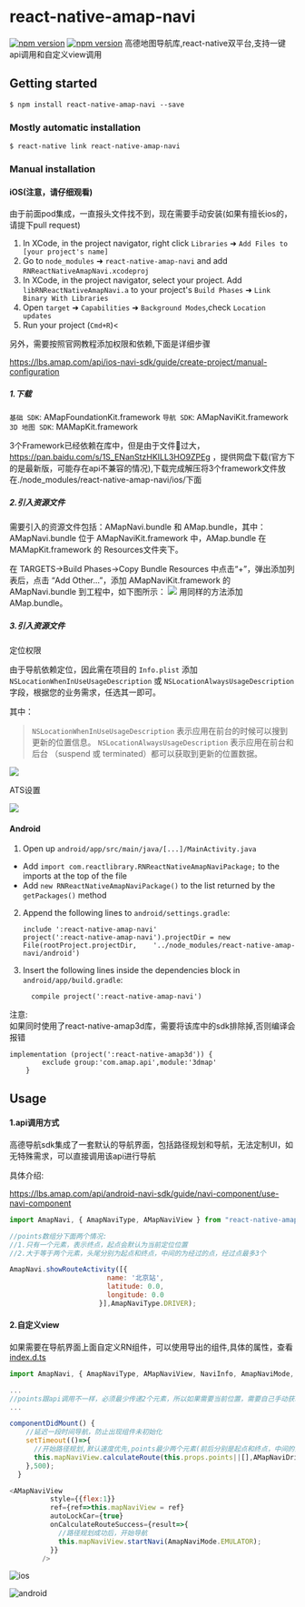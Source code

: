 
# react-native-amap-navi
[![npm version](http://img.shields.io/npm/v/react-native-amap-navi.svg?style=flat-square)](https://npmjs.org/package/react-native-amap-navi "View this project on npm")
[![npm version](http://img.shields.io/npm/dm/react-native-amap-navi.svg?style=flat-square)](https://npmjs.org/package/react-native-amap-navi "View this project on npm")
高德地图导航库,react-native双平台,支持一键api调用和自定义view调用
## Getting started

`$ npm install react-native-amap-navi --save`

### Mostly automatic installation

`$ react-native link react-native-amap-navi`

### Manual installation


#### iOS(注意，请仔细观看)
由于前面pod集成，一直报头文件找不到，现在需要手动安装(如果有擅长ios的，请提下pull request)

1. In XCode, in the project navigator, right click `Libraries` ➜ `Add Files to [your project's name]`
2. Go to `node_modules` ➜ `react-native-amap-navi` and add `RNReactNativeAmapNavi.xcodeproj`
3. In XCode, in the project navigator, select your project. Add `libRNReactNativeAmapNavi.a` to your project's `Build Phases` ➜ `Link Binary With Libraries`
4. Open `target` ➜ `Capabilities` ➜ `Background Modes`,check `Location updates`
4. Run your project (`Cmd+R`)< 

另外，需要按照官网教程添加权限和依赖,下面是详细步骤

https://lbs.amap.com/api/ios-navi-sdk/guide/create-project/manual-configuration

##### 1.下载
`基础 SDK`: AMapFoundationKit.framework
`导航 SDK`: AMapNaviKit.framework
`3D 地图 SDK`: MAMapKit.framework

3个Framework已经依赖在库中，但是由于文件过大，https://pan.baidu.com/s/1S_ENanStzHKILL3HO9ZPEg ，提供网盘下载(官方下的是最新版，可能存在api不兼容的情况),下载完成解压将3个framework文件放在./node_modules/react-native-amap-navi/ios/下面

##### 2.引入资源文件

需要引入的资源文件包括：AMapNavi.bundle 和 AMap.bundle，其中：AMapNavi.bundle 位于 AMapNaviKit.framework 中，AMap.bundle 在 MAMapKit.framework 的 Resources文件夹下。

在 TARGETS->Build Phases->Copy Bundle Resources 中点击“+”，弹出添加列表后，点击 “Add Other…”，添加 AMapNaviKit.framework 的 AMapNavi.bundle 到工程中，如下图所示：
![](https://a.amap.com/lbs/static/img/ios_navi_bundle.png)
用同样的方法添加 AMap.bundle。

##### 3.引入资源文件
定位权限

由于导航依赖定位，因此需在项目的 `Info.plist` 添加 `NSLocationWhenInUseUsageDescription` 或 `NSLocationAlwaysUsageDescription` 字段，根据您的业务需求，任选其一即可。

其中：

> `NSLocationWhenInUseUsageDescription` 表示应用在前台的时候可以搜到更新的位置信息。
> `NSLocationAlwaysUsageDescription` 表示应用在前台和后台
（suspend 或 terminated）都可以获取到更新的位置数据。

![](https://a.amap.com/lbs/static/img/ios_location_sdk_permission.png)

ATS设置

![](https://a.amap.com/lbs/static/img/ios_location_sdk_ats.png)



#### Android

1. Open up `android/app/src/main/java/[...]/MainActivity.java`
  - Add `import com.reactlibrary.RNReactNativeAmapNaviPackage;` to the imports at the top of the file
  - Add `new RNReactNativeAmapNaviPackage()` to the list returned by the `getPackages()` method
2. Append the following lines to `android/settings.gradle`:
  	```
  	include ':react-native-amap-navi'
  	project(':react-native-amap-navi').projectDir = new File(rootProject.projectDir, 	'../node_modules/react-native-amap-navi/android')
  	```
3. Insert the following lines inside the dependencies block in `android/app/build.gradle`:
  	```
      compile project(':react-native-amap-navi')
  	```


注意:  
如果同时使用了react-native-amap3d库，需要将该库中的sdk排除掉,否则编译会报错
```
implementation (project(':react-native-amap3d')) {
        exclude group:'com.amap.api',module:'3dmap'
    }
```


## Usage

#### 1.api调用方式
高德导航sdk集成了一套默认的导航界面，包括路径规划和导航，无法定制UI，如无特殊需求，可以直接调用该api进行导航

具体介绍:

https://lbs.amap.com/api/android-navi-sdk/guide/navi-component/use-navi-component

```javascript
import AmapNavi, { AmapNaviType, AMapNaviView } from "react-native-amap-navi";

//points数组分下面两个情况:
//1.只有一个元素，表示终点，起点会默认为当前定位位置
//2.大于等于两个元素，头尾分别为起点和终点，中间的为经过的点，经过点最多3个

AmapNavi.showRouteActivity([{
                        name: '北京站',
                        latitude: 0.0,
                        longitude: 0.0
                      }],AmapNaviType.DRIVER);
```

#### 2.自定义view

如果需要在导航界面上面自定义RN组件，可以使用导出的组件,具体的属性，查看[index.d.ts](https://github.com/yz1311/react-native-amap-navi/blob/master/index.d.ts)


```javascript
import AmapNavi, { AmapNaviType, AMapNaviView, NaviInfo, AmapNaviMode, AMapNaviDrivingStrategy } from "react-native-amap-navi";

...
//points跟api调用不一样，必须最少传递2个元素，所以如果需要当前位置，需要自己手动获取
...

componentDidMount() {
    //延迟一段时间导航，防止出现组件未初始化
    setTimeout(()=>{
      //开始路径规划,默认速度优先,points最少两个元素(前后分别是起点和终点，中间的为途经点),否则不会有任何回调
      this.mapNaviView.calculateRoute(this.props.points||[],AMapNaviDrivingStrategy.AMapNaviDrivingStrategySingleDefault);
    },500);
  }

<AMapNaviView
          style={{flex:1}}
          ref={ref=>this.mapNaviView = ref}
          autoLockCar={true}
          onCalculateRouteSuccess={result=>{
            //路径规划成功后，开始导航
            this.mapNaviView.startNavi(AmapNaviMode.EMULATOR);
          }}
        />
```
  
![ios](https://github.com/yz1311/react-native-amap-navi/blob/master/screenshots/ios-1.png)

![android](https://github.com/yz1311/react-native-amap-navi/blob/master/screenshots/android-1.png)